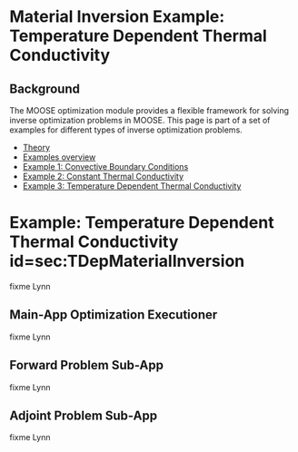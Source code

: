 # Material Inversion Example: Temperature Dependent Thermal Conductivity

## Background

The MOOSE optimization module provides a flexible framework for solving inverse optimization problems in MOOSE.  This page is part of a set of examples for different types of inverse optimization problems.

- [Theory](getting_started/InvOptTheory.md)
- [Examples overview](examples/index.md)
- [Example 1: Convective Boundary Conditions](materialInv_ConvectiveBC.md)
- [Example 2: Constant Thermal Conductivity](materialInv_ConstK.md)
- [Example 3: Temperature Dependent Thermal Conductivity](materialInv_TDepK.md)

# Example: Temperature Dependent Thermal Conductivity id=sec:TDepMaterialInversion

fixme Lynn

## Main-App Optimization Executioner

fixme Lynn

## Forward Problem Sub-App

fixme Lynn

## Adjoint Problem Sub-App

fixme Lynn
